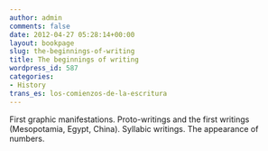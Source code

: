 ```yaml
---
author: admin
comments: false
date: 2012-04-27 05:28:14+00:00
layout: bookpage
slug: the-beginnings-of-writing
title: The beginnings of writing
wordpress_id: 587
categories:
- History
trans_es: los-comienzos-de-la-escritura
---
```


First graphic manifestations. Proto-writings and the first writings (Mesopotamia, Egypt, China). Syllabic writings. The appearance of numbers.

